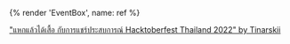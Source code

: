 {% render 'EventBox', name: ref %}

["แหกแล้วได้เสื้อ กับการแชร์ประสบการณ์ Hacktoberfest Thailand 2022" by Tinarskii](https://tinarskii.com/articles/htbf2022)